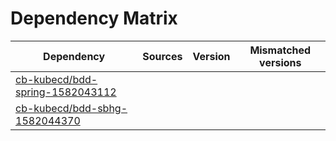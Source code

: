 # Dependency Matrix

Dependency | Sources | Version | Mismatched versions
---------- | ------- | ------- | -------------------
[cb-kubecd/bdd-spring-1582043112](https://github.com/cb-kubecd/bdd-spring-1582043112.git) |  | []() | 
[cb-kubecd/bdd-sbhg-1582044370](https://github.com/cb-kubecd/bdd-sbhg-1582044370.git) |  | []() | 
